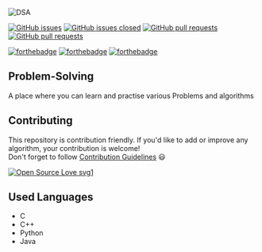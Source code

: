 ![DSA](https://socialify.git.ci/gdsc-gvp/Problem-Solving/image?font=Bitter&forks=1&issues=1&language=1&owner=1&pattern=Brick%20Wall&pulls=1&stargazers=1&theme=Dark)


[![GitHub issues](https://img.shields.io/github/issues/gdsc-gvp/Problem-Solving.svg)](https://github.com/gdsc-gvp/Problem-Solving/issues)
[![GitHub issues closed](https://img.shields.io/github/issues-closed/gdsc-gvp/Problem-Solving.svg)](https://github.com/gdsc-gvp/Problem-Solving/issues?q=is%3Aissue+is%3Aclosed)
[![GitHub pull requests](https://img.shields.io/github/issues-pr/gdsc-gvp/Problem-Solving.svg)](https://github.com/gdsc-gvp/Problem-Solving/pulls)
[![GitHub pull requests](https://img.shields.io/github/issues-pr-closed/gdsc-gvp/DProblem-Solving.svg)](https://github.com/gdsc-gvp/Problem-Solving/pulls?q=is%3Apr+is%3Aclosed) 


[![forthebadge](https://forthebadge.com/images/badges/built-by-developers.svg)](https://forthebadge.com)
[![forthebadge](https://forthebadge.com/images/badges/built-with-love.svg)](https://forthebadge.com)
[![forthebadge](https://forthebadge.com/images/badges/open-source.svg)](https://forthebadge.com)

<!-- ALL-CONTRIBUTORS-BADGE:START - Do not remove or modify this section -->
<!-- [![All Contributors](https://img.shields.io/badge/all_contributors-69-orange.svg?style=flat-square)](#contributors-) -->
<!-- ALL-CONTRIBUTORS-BADGE:END -->

## Problem-Solving
A place where you can learn and practise various Problems and algorithms

## Contributing  
This repository is contribution friendly. If you'd like to add or improve any algorithm, your contribution is welcome!  
Don't forget to follow [Contribution Guidelines](.github/CONTRIBUTING.md) 😃   

[![Open Source Love svg1](https://badges.frapsoft.com/os/v1/open-source.svg?v=103)](https://github.com/ellerbrock/open-source-badges/)

## Used Languages
* C
* C++
* Python 
* Java
